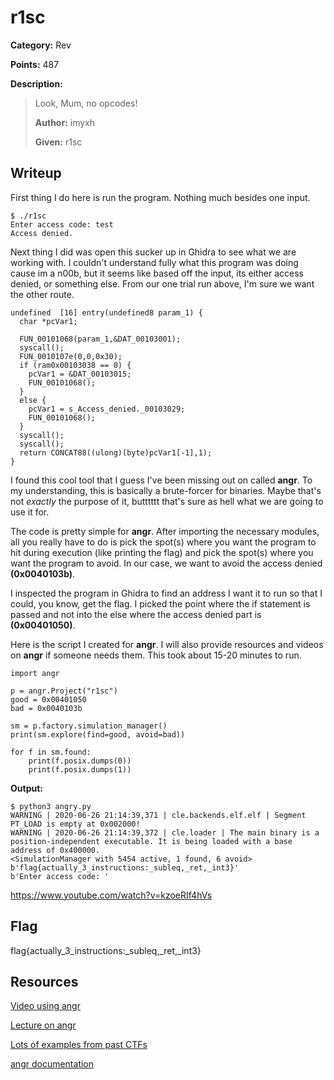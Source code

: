 # r1sc
**Category:** Rev

**Points:** 487

**Description:**
> Look, Mum, no opcodes!
>
> **Author:** imyxh
>
> **Given:** r1sc

## Writeup
First thing I do here is run the program. Nothing much besides one input.
```
$ ./r1sc
Enter access code: test
Access denied.
```

Next thing I did was open this sucker up in Ghidra to see what we are working
with. I couldn't understand fully what this program was doing cause im a n00b, but
it seems like based off the input, its either access denied, or something else.
From our one trial run above, I'm sure we want the other route.
```
undefined  [16] entry(undefined8 param_1) {
  char *pcVar1;

  FUN_00101068(param_1,&DAT_00103001);
  syscall();
  FUN_0010107e(0,0,0x30);
  if (ram0x00103038 == 0) {
    pcVar1 = &DAT_00103015;
    FUN_00101068();
  }
  else {
    pcVar1 = s_Access_denied._00103029;
    FUN_00101068();
  }
  syscall();
  syscall();
  return CONCAT88((ulong)(byte)pcVar1[-1],1);
}
```

I found this cool tool that I guess I've been missing out on called **angr**. To
my understanding, this is basically a brute-forcer for binaries. Maybe that's not
*exactly* the purpose of it, butttttt that's sure as hell what we are going to
use it for.

The code is pretty simple for **angr**. After importing the necessary modules,
all you really have to do is pick the spot(s) where you want the program to hit
during execution (like printing the flag) and pick the spot(s) where you want the
program to avoid. In our case, we want to avoid the access denied **(0x0040103b)**.

I inspected the program in Ghidra to find an address I want it to run so that I
could, you know, get the flag. I picked the point where the if statement is passed
and not into the else where the access denied part is **(0x00401050)**.

Here is the script I created for **angr**. I will also provide resources and videos
on **angr** if someone needs them. This took about 15-20 minutes to run.
```
import angr

p = angr.Project("r1sc")
good = 0x00401050
bad = 0x0040103b

sm = p.factory.simulation_manager()
print(sm.explore(find=good, avoid=bad))

for f in sm.found:
    print(f.posix.dumps(0))
    print(f.posix.dumps(1))
```

**Output:**
```
$ python3 angry.py
WARNING | 2020-06-26 21:14:39,371 | cle.backends.elf.elf | Segment PT_LOAD is empty at 0x002000!
WARNING | 2020-06-26 21:14:39,372 | cle.loader | The main binary is a position-independent executable. It is being loaded with a base address of 0x400000.
<SimulationManager with 5454 active, 1 found, 6 avoid>
b'flag{actually_3_instructions:_subleq,_ret,_int3}'
b'Enter access code: '
```

https://www.youtube.com/watch?v=kzoeRIf4hVs

## Flag
flag{actually_3_instructions:_subleq,_ret,_int3}

## Resources
[Video using angr](https://www.youtube.com/watch?v=9dQFM5O4KFk&list=PL-nPhof8EyrGKytps3g582KNiJyIAOtBG)

[Lecture on angr](https://www.youtube.com/watch?v=XgHZ6QnZkgc)

[Lots of examples from past CTFs](https://docs.angr.io/examples)

[angr documentation](https://github.com/angr/angr)
